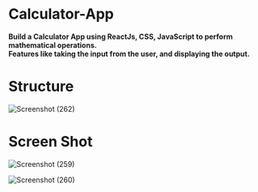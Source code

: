 # Calculator-App 

**Build a Calculator App using ReactJs, CSS, JavaScript to perform mathematical operations.** <br>
**Features like taking the input from the user, and displaying the output.**  

# Structure


![Screenshot (262)](https://user-images.githubusercontent.com/108418892/198830050-de77b8ec-50dd-4449-ae19-7ab04d5c2281.png)


# Screen Shot

![Screenshot (259)](https://user-images.githubusercontent.com/108418892/198830088-e2dd02e4-a0c4-4e26-a3cb-4cca801f7a2d.png)





![Screenshot (260)](https://user-images.githubusercontent.com/108418892/198830098-473134b7-afe7-411d-a082-9e30b87444f5.png)
